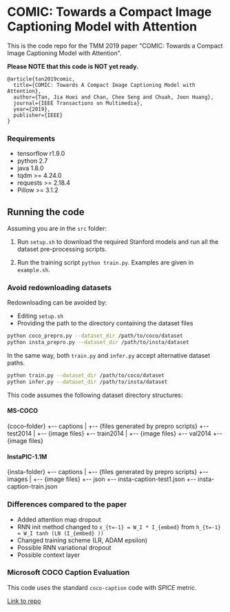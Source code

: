 COMIC: Towards a Compact Image Captioning Model with Attention
===================

This is the code repo for the TMM 2019 paper "COMIC: Towards a Compact Image Captioning Model with Attention".

**Please NOTE that this code is NOT yet ready.**

```
@article{tan2019comic,
  title={COMIC: Towards A Compact Image Captioning Model with Attention},
  author={Tan, Jia Huei and Chan, Chee Seng and Chuah, Joon Huang},
  journal={IEEE Transactions on Multimedia},
  year={2019},
  publisher={IEEE}
}
```

### Requirements ##
- tensorflow r1.9.0
- python 2.7
- java 1.8.0
- tqdm >= 4.24.0
- requests >= 2.18.4
- Pillow >= 3.1.2


## Running the code ##
Assuming you are in the `src` folder:

1. Run `setup.sh` to download the required Stanford models 
and run all the dataset pre-processing scripts.

1. Run the training script `python train.py`. 
Examples are given in `example.sh`.


### Avoid redownloading datasets ###
Redownloading can be avoided by:
- Editing `setup.sh`
- Providing the path to the directory containing the dataset files

```bash
python coco_prepro.py --dataset_dir /path/to/coco/dataset
python insta_prepro.py --dataset_dir /path/to/insta/dataset
```

In the same way, both `train.py` and `infer.py` accept alternative dataset paths.

```bash
python train.py --dataset_dir /path/to/coco/dataset
python infer.py --dataset_dir /path/to/insta/dataset
```

This code assumes the following dataset directory structures:

#### MS-COCO
{coco-folder}
+-- captions
|   +-- {files generated by prepro scripts}
+-- test2014
|   +-- {image files}
+-- train2014
|   +-- {image files}
+-- val2014
    +-- {image files}

#### InstaPIC-1.1M
{insta-folder}
+-- captions
|   +-- {files generated by prepro scripts}
+-- images
|   +-- {image files}
+-- json
    +-- insta-caption-test1.json
    +-- insta-caption-train.json


### Differences compared to the paper ###
- Added attention map dropout
- RNN init method changed to `x_{t=-1} = W_I * I_{embed}`
from `h_{t=-1} = W_I tanh (LN (I_{embed} ))`
- Changed training scheme (LR, ADAM epsilon)
- Possible RNN variational dropout
- Possible context layer


### Microsoft COCO Caption Evaluation ###
This code uses the standard `coco-caption` code with *SPICE* metric.

[Link to repo](https://github.com/tylin/coco-caption/tree/3a9afb2682141a03e1cdc02b0df6770d2c884f6f)



